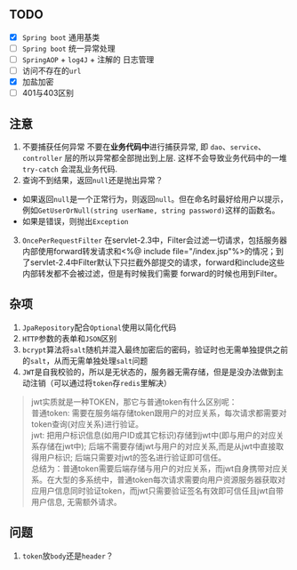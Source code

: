 ## TODO
 - [x] `Spring boot` 通用基类
 - [ ] `Spring boot` 统一异常处理 
 - [ ] `SpringAOP` + `log4J` + 注解的 日志管理
 - [ ] 访问不存在的`url`
 - [x] 加盐加密
 - [ ] 401与403区别
## 注意
1. 不要捕获任何异常
不要在**业务代码中**进行捕获异常, 即 `dao`、`service`、`controller` 层的所以异常都全部抛出到上层. 这样不会导致业务代码中的一堆  `try-catch`  会混乱业务代码.
2.  查询不到结果，返回`null`还是抛出异常？
- 如果返回`null`是一个正常行为，则返回`null`。但在命名时最好给用户以提示，例如`GetUserOrNull(string userName, string password)`这样的函数名。
- 如果是错误，则抛出`Exception`
3. `OncePerRequestFilter`
在servlet-2.3中，Filter会过滤一切请求，包括服务器内部使用forward转发请求和<%@ include file="/index.jsp"%>的情况；到了servlet-2.4中Filter默认下只拦截外部提交的请求，forward和include这些内部转发都不会被过滤，但是有时候我们需要 forward的时候也用到Filter。

## 杂项
1. `JpaRepository`配合`Optional`使用以简化代码
2. `HTTP`参数的表单和`JSON`区别
3. `bcrypt`算法将`salt`随机并混入最终加密后的密码，验证时也无需单独提供之前的`salt`，从而无需单独处理`salt`问题
4. `JWT`是自我校验的，所以是无状态的，服务器无需存储，但是是没办法做到主动注销（可以通过将`token`存`redis`里解决）
>jwt实质就是一种TOKEN，那它与普通token有什么区别呢：  
	普通token: 需要在服务端存储token跟用户的对应关系，每次请求都需要对token查询(对应关系)进行验证。  
jwt: 把用户标识信息(如用户ID或其它标识)存储到jwt中(即与用户的对应关系存储在jwt中); 后端不需要存储jwt与用户的对应关系,而是从jwt中直接取得用户标识; 后端只需要对jwt的签名进行验证即可信任。  
总结为：普通token需要后端存储与用户的对应关系，而jwt自身携带对应关系。在大型的多系统中，普通token每次请求需要向用户资源服务器获取对应用户信息同时验证token，而jwt只需要验证签名有效即可信任且jwt自带用户信息, 无需额外请求。

## 问题
1. `token`放`body`还是`header`？

<!--stackedit_data:
eyJoaXN0b3J5IjpbLTEyMjI3MDc2NTcsLTE4NTUzNDQwMiwtOT
U1MDg1ODUyLC0xNjc2MDc2Njc4LC0xNzA0MTIyMDEsLTc1ODg1
NDQ4NywtMTYyOTcyMjc2OCwyMDQ0NTkxODA2LC0xMjI0MjIwNj
E2LC0xMzUyMjA3NDc4LC0xNTk0MjQ5MDgxLC02NjEwMTM3ODks
NzQ3MzA2Mjg5LDMzMzk2Nzg3LDg0Mjk4NTkyNCwxNzg5NjMyNz
YwLDExNDkwMzI5ODJdfQ==
-->